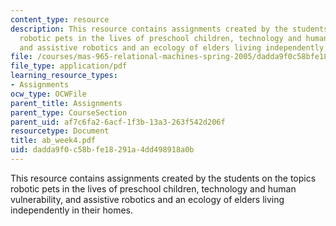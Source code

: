 ```yaml
---
content_type: resource
description: This resource contains assignments created by the students on the topics
  robotic pets in the lives of preschool children, technology and human vulnerability,
  and assistive robotics and an ecology of elders living independently in their homes.
file: /courses/mas-965-relational-machines-spring-2005/dadda9f0c58bfe18291a4dd498918a0b_ab_week4.pdf
file_type: application/pdf
learning_resource_types:
- Assignments
ocw_type: OCWFile
parent_title: Assignments
parent_type: CourseSection
parent_uid: af7c6fa2-6acf-1f3b-13a3-263f542d206f
resourcetype: Document
title: ab_week4.pdf
uid: dadda9f0-c58b-fe18-291a-4dd498918a0b
---
```

This resource contains assignments created by the students on the topics robotic pets in the lives of preschool children, technology and human vulnerability, and assistive robotics and an ecology of elders living independently in their homes.

